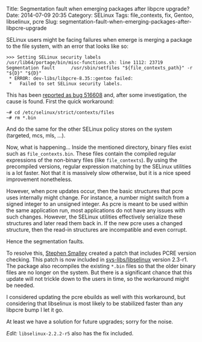 Title: Segmentation fault when emerging packages after libpcre upgrade?
Date: 2014-07-09 20:35
Category: SELinux
Tags: file_contexts, fix, Gentoo, libselinux, pcre
Slug: segmentation-fault-when-emerging-packages-after-libpcre-upgrade

SELinux users might be facing failures when emerge is merging a package
to the file system, with an error that looks like so:

    >>> Setting SELinux security labels
    /usr/lib64/portage/bin/misc-functions.sh: line 1112: 23719 Segmentation fault      /usr/sbin/setfiles "${file_contexts_path}" -r "${D}" "${D}"
     * ERROR: dev-libs/libpcre-8.35::gentoo failed:
     *   Failed to set SELinux security labels.

This has been [reported as bug
516608](https://bugs.gentoo.org/show_bug.cgi?id=516608) and, after some
investigation, the cause is found. First the quick workaround:

    ~# cd /etc/selinux/strict/contexts/files
    ~# rm *.bin

And do the same for the other SELinux policy stores on the system
(targeted, mcs, mls, ...).

Now, what is happening... Inside the mentioned directory, binary files
exist such as `file_contexts.bin`. These files contain the compiled
regular expressions of the non-binary files (like `file_contexts`). By
using the precompiled versions, regular expression matching by the
SELinux utilities is a lot faster. Not that it is massively slow
otherwise, but it is a nice speed improvement nonetheless.

However, when pcre updates occur, then the basic structures that pcre
uses internally might change. For instance, a number might switch from a
signed integer to an unsigned integer. As pcre is meant to be used
within the same application run, most applications do not have any
issues with such changes. However, the SELinux utilities effectively
serialize these structures and later read them back in. If the new pcre
uses a changed structure, then the read-in structures are incompatible
and even corrupt.

Hence the segmentation faults.

To resolve this, [Stephen
Smalley](http://marc.info/?l=selinux&m=140492568205937&w=2) created a
patch that includes PCRE version checking. This patch is now included in
[sys-libs/libselinux](http://packages.gentoo.org/package/sys-libs/libselinux)
version 2.3-r1. The package also recompiles the existing `*.bin` files
so that the older binary files are no longer on the system. But there is
a significant chance that this update will not trickle down to the users
in time, so the workaround might be needed.

I considered updating the pcre ebuilds as well with this workaround, but
considering that libselinux is most likely to be stabilized faster than
any libpcre bump I let it go.

At least we have a solution for future upgrades; sorry for the noise.

*Edit:* `libselinux-2.2.2-r5` also has the fix included.

